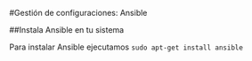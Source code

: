 #Gestión de configuraciones: Ansible

##Instala Ansible en tu sistema

Para instalar Ansible ejecutamos `sudo apt-get install ansible`

